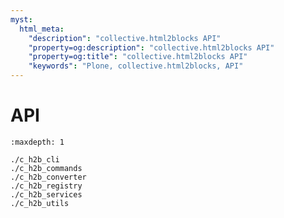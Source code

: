 ```yaml
---
myst:
  html_meta:
    "description": "collective.html2blocks API"
    "property=og:description": "collective.html2blocks API"
    "property=og:title": "collective.html2blocks API"
    "keywords": "Plone, collective.html2blocks, API"
---
```


# API

```{toctree}
:maxdepth: 1

./c_h2b_cli
./c_h2b_commands
./c_h2b_converter
./c_h2b_registry
./c_h2b_services
./c_h2b_utils
```